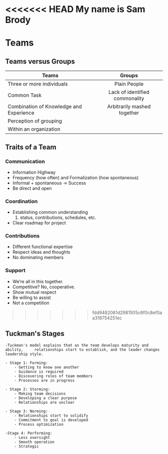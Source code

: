 <<<<<<< HEAD
My name is Sam Brody
=======
# Teams #

## Teams versus Groups ##

| Teams                                 |Groups         |
| -------------                         |:-------------:|
|Three or more individuals              | Plain People|
|Common Task                            | Lack of identified commonality|
|Combination of Knowledge and Experience| Arbitrarily mashed together|
|Perception of grouping                 ||
|Within an organization                 ||

## Traits of a Team ##

### Communication ###
* Information Highway
* Frequency (how often) and Formalization (how spontaneous)
* Informal + spontaneous -> Success
* Be direct and open

### Coordination ###
* Establishing common understanding 
	1. status, contributions, schedules, etc.
* Clear roadmap for project 

### Contributions ###
* Different functional expertise 
* Respect ideas and thoughts 
* No dominating members 

### Support ###
* We’re all in this together.
* Competitive? No, cooperative.
* Show mutual respect
* Be willing to assist
* Not a competition
>>>>>>> fdd9482061d2981505c6f0c8ef0aa318754251ec

## Tuckman's Stages ##
	-Tuckman's model explains that as the team develops maturity and ability, 	  relationships start to establish, and the leader changes leadership style. 

	- Stage 1: Forming:
		- Getting to know one another
		- Guidance is required 
		- Discovering roles of team members
		- Processes are in progress

	- Stage 2: Storming:
		- Making team decisions 
		- Developing a clear purpose
		- Relationships are unclear

	- Stage 3: Norming: 
		- Relationships start to solidify
		- Commitment to goal is developed 
		- Process optimization

	-Stage 4: Performing:
		- Less oversight 
		- Smooth operation
		- Strategic